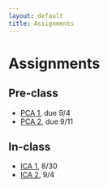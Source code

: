```yaml
---
layout: default
title: Assignments
---
```


# Assignments

## Pre-class

- [PCA 1](assignments/pca1.md), due 9/4
- [PCA 2](assignments/pca2.md), due 9/11

## In-class

- [ICA 1](assignments/ica1.md), 8/30
- [ICA 2](assignments/ica2.md), 9/4